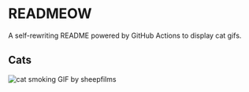 # READMEOW

A self-rewriting README powered by GitHub Actions to display cat gifs.

## Cats

![cat smoking GIF by sheepfilms](https://media1.giphy.com/media/l0ExdMHUDKteztyfe/200.gif?cid=9acd02dadh84b8abh8l4c0jf9zahors2o5hzaryoxbimeg5f&ep=v1_gifs_search&rid=200.gif&ct=g)

